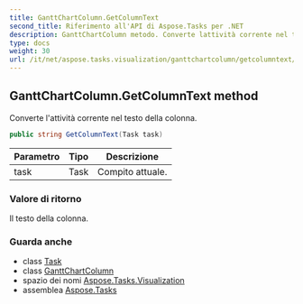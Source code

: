 ```yaml
---
title: GanttChartColumn.GetColumnText
second_title: Riferimento all'API di Aspose.Tasks per .NET
description: GanttChartColumn metodo. Converte lattività corrente nel testo della colonna.
type: docs
weight: 30
url: /it/net/aspose.tasks.visualization/ganttchartcolumn/getcolumntext/
---
```

## GanttChartColumn.GetColumnText method

Converte l'attività corrente nel testo della colonna.

```csharp
public string GetColumnText(Task task)
```

| Parametro | Tipo | Descrizione |
| --- | --- | --- |
| task | Task | Compito attuale. |

### Valore di ritorno

Il testo della colonna.

### Guarda anche

* class [Task](../../../aspose.tasks/task/)
* class [GanttChartColumn](../)
* spazio dei nomi [Aspose.Tasks.Visualization](../../ganttchartcolumn/)
* assemblea [Aspose.Tasks](../../../)


